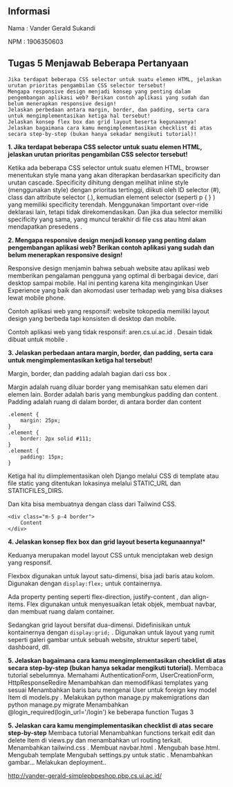 ## Informasi

Nama : Vander Gerald Sukandi

NPM  : 1906350603

## Tugas 5 Menjawab Beberapa Pertanyaan 
```
Jika terdapat beberapa CSS selector untuk suatu elemen HTML, jelaskan urutan prioritas pengambilan CSS selector tersebut!
Mengapa responsive design menjadi konsep yang penting dalam pengembangan aplikasi web? Berikan contoh aplikasi yang sudah dan belum menerapkan responsive design!
Jelaskan perbedaan antara margin, border, dan padding, serta cara untuk mengimplementasikan ketiga hal tersebut!
Jelaskan konsep flex box dan grid layout beserta kegunaannya!
Jelaskan bagaimana cara kamu mengimplementasikan checklist di atas secara step-by-step (bukan hanya sekadar mengikuti tutorial)!
```

**1. Jika terdapat beberapa CSS selector untuk suatu elemen HTML, jelaskan urutan prioritas pengambilan CSS selector tersebut!**

Ketika ada beberapa CSS selector untuk suatu elemen HTML, browser menentukan style mana yang akan diterapkan berdasarkan specificity dan urutan cascade. Specificity dihitung dengan melihat inline style (menggunakan style) dengan prioritas tertinggi, diikuti oleh ID selector (#), class dan attribute selector (.), kemudian element selector (seperti p { } ) yang memiliki specificity terendah. Menggunakan !important over-ride deklarasi lain, tetapi tidak direkomendasikan. Dan jika dua selector memiliki specificity yang sama, yang muncul terakhir di file css atau html akan mendapatkan presedens .



**2. Mengapa responsive design menjadi konsep yang penting dalam pengembangan aplikasi web? Berikan contoh aplikasi yang sudah dan belum menerapkan responsive design!**

Responsive design menjamin bahwa sebuah website atau aplikasi web memberikan pengalaman pengguna yang optimal di berbagai device, dari desktop sampai mobile. Hal ini penting karena kita menginginkan User Experience yang baik dan akomodasi user terhadap web yang bisa diakses lewat mobile phone. 

Contoh aplikasi web yang responsif: website tokopedia memiliki layout design yang berbeda tapi konsisten di desktop dan mobile.

Contoh aplikasi web yang tidak responsif: aren.cs.ui.ac.id . Desain tidak dibuat untuk mobile . 

**3.  Jelaskan perbedaan antara margin, border, dan padding, serta cara untuk mengimplementasikan ketiga hal tersebut!**

Margin, border, dan padding adalah bagian dari css box .

Margin adalah ruang diluar border yang memisahkan satu elemen dari elemen lain.
Border adalah baris yang membungkus padding dan content.
Padding adalah ruang di dalam border, di antara border dan content
```
.element {
    margin: 25px;
}
.element {
    border: 2px solid #111;
}
.element {
    padding: 15px;
}
```
Ketiga hal itu diimplementasikan oleh Django melalui CSS di template atau file static yang ditentukan lokasinya melalui STATIC_URL dan STATICFILES_DIRS. 

Dan kita bisa membuatnya dengan class dari Tailwind CSS.

```
<div class="m-5 p-4 border">
    Content
</div>
```

**4. Jelaskan konsep flex box dan grid layout beserta kegunaannya!***

Keduanya merupakan model layout CSS untuk menciptakan web design yang responsif.

Flexbox digunakan untuk layout satu-dimensi, bisa jadi baris atau kolom. Digunakan dengan `display:flex;` untuk containernya.

Ada property penting seperti flex-direction, justify-content , dan align-items. Flex digunakan untuk menyesuaikan letak objek, membuat navbar, dan membuat ruang dalam container.

Sedangkan grid layout bersifat dua-dimensi. Didefinisikan untuk kontainernya dengan `display:grid;`  . Digunakan untuk layout yang rumit seperti galeri gambar untuk sebuah website, struktur seperti tabel, dashboard, dll.

**5.  Jelaskan bagaimana cara kamu mengimplementasikan checklist di atas secara step-by-step (bukan hanya sekadar mengikuti tutorial).**
Membaca tutorial sebelumnya. 
Memahami AuthenticationForm, UserCreationForm, HttpResponseRedire 
Menambahkan dan memodifikasi templates yang sesuai
Menambahkan baris baru mengenai User untuk foreign key model Item di models.py . 
Melakukan python manage.py makemigrations dan python manage.py migrate
Menambahkan @login_required(login_url='/login') ke beberapa function Tugas 3 


**5. Jelaskan cara kamu mengimplementasikan checklist di atas secare step-by-step**
Membaca tutorial
Menambahkan functions terkait edit dan delete Item di views.py dan menambahkan url routing terkait. 
Menambahkan tailwind.css .
Membuat navbar.html .
Mengubah base.html.
Mengubah template
Mengubah settings.py untuk static . 
Menambahkan gambar...
Melakukan deployment.. 



http://vander-gerald-simplepbpeshop.pbp.cs.ui.ac.id/
